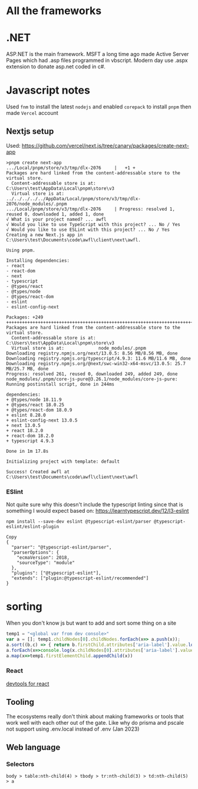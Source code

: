 # All the frameworks

# .NET 
ASP.NET is the main framework. MSFT a long time ago made Active Server Pages which had .asp files programmed in vbscript. Modern day use .aspx extension to donate asp.net coded in c#.

# Javascript notes
Used `fnm` to install the latest `nodejs` and enabled `corepack` to install `pnpm` then made `Vercel` account
## Nextjs setup

Used: https://github.com/vercel/next.js/tree/canary/packages/create-next-app
```
>pnpm create next-app
.../Local/pnpm/store/v3/tmp/dlx-2076     |   +1 +
Packages are hard linked from the content-addressable store to the virtual store.
  Content-addressable store is at: C:\Users\test\AppData\Local\pnpm\store\v3
  Virtual store is at:             ../../../../../AppData/Local/pnpm/store/v3/tmp/dlx-2076/node_modules/.pnpm
.../Local/pnpm/store/v3/tmp/dlx-2076     | Progress: resolved 1, reused 0, downloaded 1, added 1, done
√ What is your project named? ... awfl
√ Would you like to use TypeScript with this project? ... No / Yes
√ Would you like to use ESLint with this project? ... No / Yes
Creating a new Next.js app in C:\Users\test\Documents\code\awfl\client\next\awfl.

Using pnpm.

Installing dependencies:
- react
- react-dom
- next
- typescript
- @types/react
- @types/node
- @types/react-dom
- eslint
- eslint-config-next

Packages: +249
++++++++++++++++++++++++++++++++++++++++++++++++++++++++++++++++++++++++++++++++++++++++++++++++++++++++++++++++++++++
Packages are hard linked from the content-addressable store to the virtual store.
  Content-addressable store is at: C:\Users\test\AppData\Local\pnpm\store\v3
  Virtual store is at:             node_modules/.pnpm
Downloading registry.npmjs.org/next/13.0.5: 8.56 MB/8.56 MB, done
Downloading registry.npmjs.org/typescript/4.9.3: 11.6 MB/11.6 MB, done
Downloading registry.npmjs.org/@next/swc-win32-x64-msvc/13.0.5: 25.7 MB/25.7 MB, done
Progress: resolved 261, reused 0, downloaded 249, added 249, done
node_modules/.pnpm/core-js-pure@3.26.1/node_modules/core-js-pure: Running postinstall script, done in 244ms

dependencies:
+ @types/node 18.11.9
+ @types/react 18.0.25
+ @types/react-dom 18.0.9
+ eslint 8.28.0
+ eslint-config-next 13.0.5
+ next 13.0.5
+ react 18.2.0
+ react-dom 18.2.0
+ typescript 4.9.3

Done in 1m 17.8s

Initializing project with template: default

Success! Created awfl at C:\Users\test\Documents\code\awfl\client\next\awfl
```

### ESlint
Not quite sure why this doesn't include the typescript linting since that is something I would expect based on: https://learntypescript.dev/12/l3-eslint
```
npm install --save-dev eslint @typescript-eslint/parser @typescript-eslint/eslint-plugin
```
```
Copy
{
  "parser": "@typescript-eslint/parser",
  "parserOptions": {
    "ecmaVersion": 2018,
    "sourceType": "module"
  },
  "plugins": ["@typescript-eslint"],
  "extends": ["plugin:@typescript-eslint/recommended"]
}
```

# sorting
When you don't know js but want to add and sort some thing on a site

```js
temp1 = "<global var from dev console>"
var a = []; temp1.childNodes[0].childNodes.forEach(x=> a.push(x));
a.sort((b,c) => { return b.firstChild.attributes['aria-label'].value.localeCompare(c.firstChild.attributes['aria-label'].value,'en')})
a.forEach(x=>console.log(x.childNodes[0].attributes['aria-label'].value))
a.map(x=>temp1.firstElementChild.appendChild(x))
```

### React 
[devtools for react](https://reactjs.org/blog/2015/09/02/new-react-developer-tools.html#installation)

## Tooling
The ecosystems really don't think about making frameworks or tools that work well with each other out of the gate. Like why do prisma and pscale not support using .env.local instead of .env (Jan 2023)

## Web language
### Selectors
`body > table:nth-child(4) > tbody > tr:nth-child(3) > td:nth-child(5) > a`
